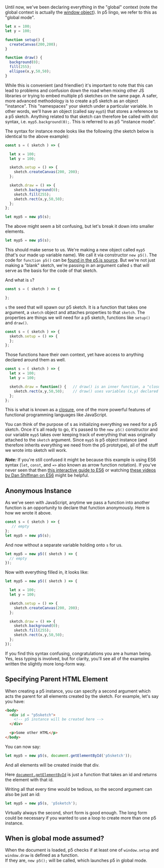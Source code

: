 Until now, we've been declaring everything in the "global" context (note the global context is actually the [window object](https://developer.mozilla.org/en-US/docs/Web/API/Window)).  In p5 lingo, we refer to this as "global mode".

```javascript
let x = 100;
let y = 100;

function setup() {
  createCanvas(200,200);
}

function draw() {
  background(0);
  fill(255);
  ellipse(x,y,50,50);
}
```

While this is convenient (and friendlier) it's important to note that this can lead to problems and confusion down the road when mixing other JS libraries or trying to embed multiple p5 sketches on the same page.  A safer, more advanced methodology is to create a p5 sketch as an object "instance".  This "namespaces" your sketch under a particular variable. In other words, we'll have an object (called say `myp5`) that stores a reference to a p5 sketch.  Anything related to that sketch can therefore be called with dot syntax, i.e. `myp5.background(0);`.   This is referred to as p5 "instance mode".

The syntax for instance mode looks like the following (the sketch below is identical to the above example):

```javascript
const s = ( sketch ) => {

  let x = 100;
  let y = 100;

  sketch.setup = () => {
    sketch.createCanvas(200, 200);
  };

  sketch.draw = () => {
    sketch.background(0);
    sketch.fill(255);
    sketch.rect(x,y,50,50);
  };
};

let myp5 = new p5(s);
```

The above might seem a bit confusing, but let's break it down into smaller elements.

```javascript
let myp5 = new p5(s);
```

This should make sense to us.  We're making a new object called `myp5` (that's our made up variable name).  We call it via constructor `new p5()`.  The code for `function p5()` can be [found in the p5.js source](https://github.com/processing/p5.js/blob/main/src/core/main.js#L39).  But we're not just making a "blank" sketch, we're passing in an argument called `s` that will serve as the basis for the code of that sketch.

And what is `s`?

```javascript
const s = ( sketch ) => {

};
```

`s` the seed that will spawn our p5 sketch.  It is a function that takes one argument, a `sketch` object and attaches properties to that `sketch`.   The properties are things we will need for a p5 sketch, functions like `setup()` and `draw()`.

```javascript
const s = ( sketch ) => {
  sketch.setup = () => {
  };
};
```

Those functions have their own context, yet have access to anything declared around them as well.

```javascript
const s = ( sketch ) => {
  let x = 100;
  let y = 100;

  sketch.draw = function() {   // draw() is an inner function, a "closure"
    sketch.rect(x,y,50,50);    // draw() uses variables (x,y) declared in the parent function s
  };
};
```

This is what is known as a [closure](https://developer.mozilla.org/en-US/docs/Web/JavaScript/Guide/Closures), one of the more powerful features of functional programming languages like JavaScript.

You can think of the purpose of s as initializing everything we need for a p5 sketch. Once it's all ready to go, it's passed to the `new p5()` constructor and our variable `myp5` takes over keeping track of everything that was originally attached to the `sketch` argument.  Since `myp5` is p5 object instance (and therefore inherits everything we need from the p5 prototype), all of the stuff we wrote into sketch will work.

***Note:*** If you're still confused it might be because this example is using ES6 syntax (`let`, `const`, and `=>` also known as arrow function notation). If you've never seen that then [this interactive guide to ES6](http://stack.formidable.com/es6-interactive-guide/) or watching [these videos by Dan Shiffman on ES6](https://thecodingtrain.com/Tutorials/16-javascript-es6/) might be helpful.

## Anonymous Instance

As we've seen with JavaScript, anytime we pass a function into another function is an opportunity to declare that function anonymously.  Here is how we wrote it above.

```javascript
const s = ( sketch ) => {
   // empty
};
let myp5 = new p5(s);
```

And now without a separate variable holding onto `s` for us.

```javascript
let myp5 = new p5(( sketch ) => {
  // empty
});
```

Now with everything filled in, it looks like:

```javascript
let myp5 = new p5(( sketch ) => {

  let x = 100;
  let y = 100;

  sketch.setup = () => {
    sketch.createCanvas(200, 200);
  };

  sketch.draw = () => {
    sketch.background(0);
    sketch.fill(255);
    sketch.rect(x,y,50,50);
  };
});
```

If you find this syntax confusing, congratulations you are a human being.  Yes, less typing is involved, but for clarity, you'll see all of the examples written the slightly more long-form way.

## Specifying Parent HTML Element

When creating a p5 instance, you can specify a second argument which acts the parent for all elements created by the sketch.  For example, let's say you have:

```html
<body>
  <div id = "p5sketch">
    <!-- p5 instance will be created here -->
  </div>

  <p>Some other HTML</p>
</body>
```

You can now say:

```javascript
let myp5 = new p5(s, document.getElementById('p5sketch'));
```

And all elements will be created inside that div.

Here [`document.getElementById`](https://developer.mozilla.org/en-US/docs/Web/API/Document/getElementById) is just a function that takes an id and returns the element with that id.

Writing all that every time would be tedious, so the second argument can also be just an id:

```javascript
let myp5 = new p5(s, 'p5sketch');
```

Virtually always the second, short form is good enough. The long form could be necessary if you wanted to use a loop to create more than one p5 instance.

## When is global mode assumed?

When the document is loaded, p5 checks if at least one of `window.setup` and `window.draw` is defined as a function.  
If they are, `new p5();` will be called, which launches p5 in global mode.
